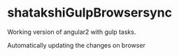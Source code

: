 # shatakshiGulpBrowsersync
Working version of angular2 with gulp tasks.

Automatically updating the changes on browser
